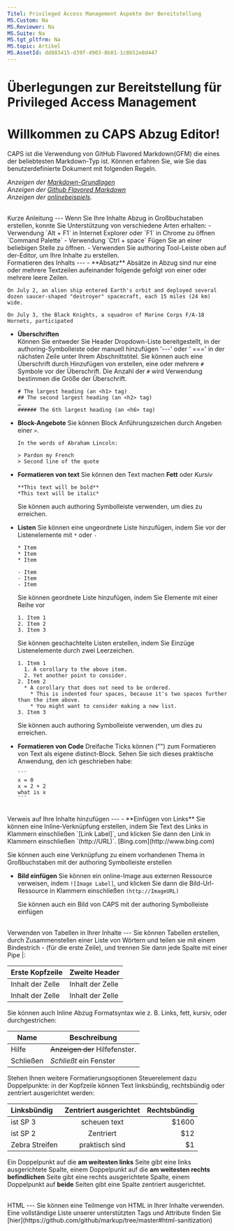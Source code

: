 ```yaml
---
Titel: Privileged Access Management Aspekte der Bereitstellung
MS.Custom: Na
MS.Reviewer: Na
MS.Suite: Na
MS.tgt_pltfrm: Na
MS.topic: Artikel
MS.AssetId: dd883415-d39f-4903-8b01-1c8b52e8d447
---
```

# Überlegungen zur Bereitstellung für Privileged Access Management
Willkommen zu CAPS Abzug Editor!
====

CAPS ist die Verwendung von GitHub Flavored Markdown(GFM) die eines der beliebtesten Markdown-Typ ist. Können erfahren Sie, wie Sie das benutzerdefinierte Dokument mit folgenden Regeln.  

*Anzeigen der [Markdown-Grundlagen](https://help.github.com/articles/markdown-basics/)*<br/>
*Anzeigen der [Github Flavored Markdown](https://help.github.com/articles/github-flavored-markdown/)*<br/>
*Anzeigen der [onlinebeispiels](http://github.github.com/github-flavored-markdown/sample_content.html).*<br/>
  
<br/>
Kurze Anleitung 
---
Wenn Sie Ihre Inhalte Abzug in Großbuchstaben erstellen, konnte Sie Unterstützung von verschiedene Arten erhalten:
- Verwendung `Alt + F1` in Internet Explorer oder `F1` in Chrome zu öffnen `Command Palette`
- Verwendung `Ctrl + space` Fügen Sie an einer beliebigen Stelle zu öffnen.
- Verwenden Sie authoring Tool-Leiste oben auf der-Editor, um Ihre Inhalte zu erstellen.

<br/>
Formatieren des Inhalts
---
- **Absatz**
  Absätze in Abzug sind nur eine oder mehrere Textzeilen aufeinander folgende gefolgt von einer oder mehrere leere Zeilen.
  
  ```
  On July 2, an alien ship entered Earth's orbit and deployed several dozen saucer-shaped "destroyer" spacecraft, each 15 miles (24 km) wide.
  
  On July 3, the Black Knights, a squadron of Marine Corps F/A-18 Hornets, participated 
  ```
  
- **Überschriften**  
  Können Sie entweder Sie Header Dropdown-Liste bereitgestellt, in der authoring-Symbolleiste oder manuell hinzufügen '---' oder ' ===' in der nächsten Zeile unter Ihrem Abschnittstitel. Sie können auch eine Überschrift durch Hinzufügen von erstellen, eine oder mehrere `#` Symbole vor der Überschrift. Die Anzahl der `#` wird Verwendung bestimmen die Größe der Überschrift.

  ```
  # The largest heading (an <h1> tag)
  ## The second largest heading (an <h2> tag)
  …
  ###### The 6th largest heading (an <h6> tag)
  ```

- **Block-Angebote**
  Sie können Block Anführungszeichen durch Angeben einer `>`.
  ```
  In the words of Abraham Lincoln:
  
  > Pardon my French
  > Second line of the quote
  ```

- **Formatieren von text**
  Sie können den Text machen **Fett** oder *Kursiv*
  ```
  **This text will be bold**
  *This text will be italic*  
  ```
  Sie können auch authoring Symbolleiste verwenden, um dies zu erreichen.

- **Listen**
  Sie können eine ungeordnete Liste hinzufügen, indem Sie vor der Listenelemente mit `*` oder `-`
  ```
  * Item
  * Item
  * Item
  
  - Item
  - Item
  - Item  
  ```
  Sie können geordnete Liste hinzufügen, indem Sie Elemente mit einer Reihe vor
  ```
  1. Item 1
  2. Item 2
  3. Item 3  
  ```
  Sie können geschachtelte Listen erstellen, indem Sie Einzüge Listenelemente durch zwei Leerzeichen.
  ```
  1. Item 1
    1. A corollary to the above item.
    2. Yet another point to consider.
  2. Item 2
    * A corollary that does not need to be ordered.
      * This is indented four spaces, because it's two spaces further than the item above.
      * You might want to consider making a new list.
  3. Item 3 
  ```
  Sie können auch authoring Symbolleiste verwenden, um dies zu erreichen.
  
- **Formatieren von Code**
  Dreifache Ticks können ("") zum Formatieren von Text als eigene distinct-Block.
  Sehen Sie sich dieses praktische Anwendung, den ich geschrieben habe:  
  ~~~~
  ```
  x = 0
  x = 2 + 2
  what is x
  ```
  ~~~~

<br/>
Verweis auf Ihre Inhalte hinzufügen
---
- **Einfügen von Links**
  Sie können eine Inline-Verknüpfung erstellen, indem Sie Text des Links in Klammern einschließen `[Link Label]`, und klicken Sie dann den Link in Klammern einschließen `(http://URL)`. 
  [Bing.com](http://www.bing.com)
  
  Sie können auch eine Verknüpfung zu einem vorhandenen Thema in Großbuchstaben mit der authoring Symbolleiste erstellen
  
- **Bild einfügen**
  Sie können ein online-Image aus externen Ressource verweisen, indem `![Image Label]`, und klicken Sie dann die Bild-Url-Ressource in Klammern einschließen `(http://ImageURL)`
  
  Sie können auch ein Bild von CAPS mit der authoring Symbolleiste einfügen


<br/>
Verwenden von Tabellen in Ihrer Inhalte
---
Sie können Tabellen erstellen, durch Zusammenstellen einer Liste von Wörtern und teilen sie mit einem Bindestrich - (für die erste Zeile), und trennen Sie dann jede Spalte mit einer Pipe |:

Erste Kopfzeile  | Zweite Header
------------- | -------------
Inhalt der Zelle  | Inhalt der Zelle
Inhalt der Zelle  | Inhalt der Zelle

Sie können auch Inline Abzug Formatsyntax wie z. B. Links, fett, kursiv, oder durchgestrichen:

| Name | Beschreibung          |
| ------------- | ----------- |
| Hilfe      | ~~Anzeigen der~~ Hilfefenster.|
| Schließen     | _Schließt_ ein Fenster     |

Stehen Ihnen weitere Formatierungsoptionen Steuerelement dazu Doppelpunkte: in der Kopfzeile können Text linksbündig, rechtsbündig oder zentriert ausgerichtet werden:

| Linksbündig  | Zentriert ausgerichtet  | Rechtsbündig |
| :------------ |:---------------:| -----:|
| ist SP 3      | scheuen text | $1600 |
| ist SP 2      | Zentriert        |   $12 |
| Zebra Streifen | praktisch sind        |    $1 |

Ein Doppelpunkt auf die **am weitesten links** Seite gibt eine links ausgerichtete Spalte, einem Doppelpunkt auf die **am weitesten rechts befindlichen** Seite gibt eine rechts ausgerichtete Spalte, einem Doppelpunkt auf **beide** Seiten gibt eine Spalte zentriert ausgerichtet.


<br/>
HTML
---
Sie können eine Teilmenge von HTML in Ihrer Inhalte verwenden. 
Eine vollständige Liste unserer unterstützten Tags und Attribute finden Sie [hier](https://github.com/github/markup/tree/master#html-sanitization)


  
<!--HONumber=Mar16_HO1-->

